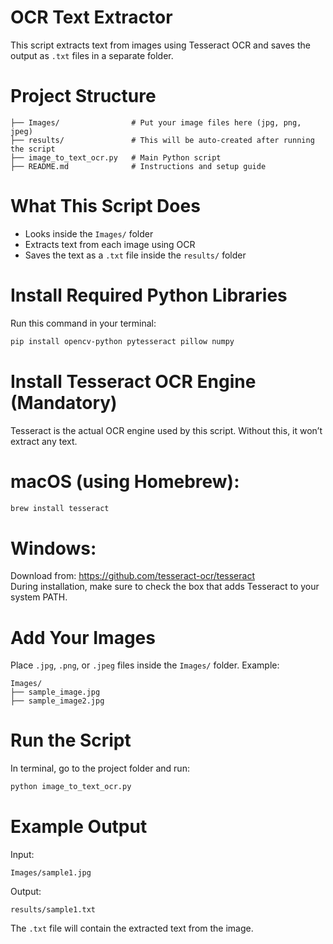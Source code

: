 # OCR Text Extractor
This script extracts text from images using Tesseract OCR and saves the output as `.txt` files in a separate folder.
# Project Structure
```OCR_Image_to_Text_Extractor/
├── Images/                # Put your image files here (jpg, png, jpeg)
├── results/               # This will be auto-created after running the script
├── image_to_text_ocr.py   # Main Python script
├── README.md              # Instructions and setup guide
```
# What This Script Does
- Looks inside the `Images/` folder
- Extracts text from each image using OCR
- Saves the text as a `.txt` file inside the `results/` folder
# Install Required Python Libraries
Run this command in your terminal:
```bash
pip install opencv-python pytesseract pillow numpy
```
# Install Tesseract OCR Engine (Mandatory)
Tesseract is the actual OCR engine used by this script. Without this, it won’t extract any text.
# macOS (using Homebrew):
```bash
brew install tesseract
```
# Windows:
Download from: https://github.com/tesseract-ocr/tesseract  
During installation, make sure to check the box that adds Tesseract to your system PATH.
# Add Your Images
Place `.jpg`, `.png`, or `.jpeg` files inside the `Images/` folder.
Example:
```
Images/
├── sample_image.jpg
├── sample_image2.jpg
```
# Run the Script

In terminal, go to the project folder and run:
```bash
python image_to_text_ocr.py
```
# Example Output

Input:
```
Images/sample1.jpg
```

Output:
```
results/sample1.txt
```
The `.txt` file will contain the extracted text from the image.
